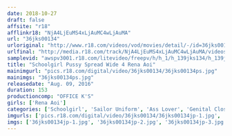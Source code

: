 ```yaml
---
date: 2018-10-27
draft: false
affsite: "r18"
afflinkr18: "NjA4LjEuMS4xLjAuMC4wLjAuMA"
url: "36jks00134"
urloriginal: "http://www.r18.com/videos/vod/movies/detail/-/id=36jks00134"
urlfinal: "http://media.r18.com/track/NjA4LjEuMS4xLjAuMC4wLjAuMA/videos/vod/movies/detail/-/id=36jks00134"
samplevid: "awspv3001.r18.com/litevideo/freepv/h/h_1/h_139jks134/h_139jks134_dmb_w.mp4"
title: "Schoolgirl Pussy Spread Wide 4 Rena Aoi"
mainimgurl: "pics.r18.com/digital/video/36jks00134/36jks00134ps.jpg"
mainimgs: "36jks00134ps.jpg"
releasedate: "Aug. 09, 2016"
duration: 153
productioncomp: "OFFICE K'S"
girls: ['Rena Aoi']
categories: ['Schoolgirl', 'Sailor Uniform', 'Ass Lover', 'Genital Close-Up', 'Featured Actress', 'Blowjob', 'Handjob', 'Masturbation', 'Hi-Def']
imgurls: ['pics.r18.com/digital/video/36jks00134/36jks00134jp-1.jpg', 'pics.r18.com/digital/video/36jks00134/36jks00134jp-2.jpg', 'pics.r18.com/digital/video/36jks00134/36jks00134jp-3.jpg', 'pics.r18.com/digital/video/36jks00134/36jks00134jp-4.jpg', 'pics.r18.com/digital/video/36jks00134/36jks00134jp-5.jpg', 'pics.r18.com/digital/video/36jks00134/36jks00134jp-6.jpg', 'pics.r18.com/digital/video/36jks00134/36jks00134jp-7.jpg', 'pics.r18.com/digital/video/36jks00134/36jks00134jp-8.jpg', 'pics.r18.com/digital/video/36jks00134/36jks00134jp-9.jpg', 'pics.r18.com/digital/video/36jks00134/36jks00134jp-10.jpg', 'pics.r18.com/digital/video/36jks00134/36jks00134jp-11.jpg', 'pics.r18.com/digital/video/36jks00134/36jks00134jp-12.jpg', 'pics.r18.com/digital/video/36jks00134/36jks00134jp-13.jpg', 'pics.r18.com/digital/video/36jks00134/36jks00134jp-14.jpg', 'pics.r18.com/digital/video/36jks00134/36jks00134jp-15.jpg', 'pics.r18.com/digital/video/36jks00134/36jks00134jp-16.jpg', 'pics.r18.com/digital/video/36jks00134/36jks00134jp-17.jpg', 'pics.r18.com/digital/video/36jks00134/36jks00134jp-18.jpg', 'pics.r18.com/digital/video/36jks00134/36jks00134jp-19.jpg', 'pics.r18.com/digital/video/36jks00134/36jks00134jp-20.jpg']
imgs: ['36jks00134jp-1.jpg', '36jks00134jp-2.jpg', '36jks00134jp-3.jpg', '36jks00134jp-4.jpg', '36jks00134jp-5.jpg', '36jks00134jp-6.jpg', '36jks00134jp-7.jpg', '36jks00134jp-8.jpg', '36jks00134jp-9.jpg', '36jks00134jp-10.jpg', '36jks00134jp-11.jpg', '36jks00134jp-12.jpg', '36jks00134jp-13.jpg', '36jks00134jp-14.jpg', '36jks00134jp-15.jpg', '36jks00134jp-16.jpg', '36jks00134jp-17.jpg', '36jks00134jp-18.jpg', '36jks00134jp-19.jpg', '36jks00134jp-20.jpg']
---
```

